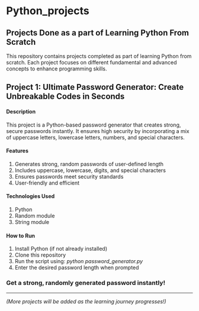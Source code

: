# Python_projects
## Projects Done as a part of Learning Python From Scratch
This repository contains projects completed as part of learning Python from scratch. Each project focuses on different fundamental and advanced concepts to enhance programming skills.

## Project 1: Ultimate Password Generator: Create Unbreakable Codes in Seconds

#### Description

This project is a Python-based password generator that creates strong, secure passwords instantly. It ensures high security by incorporating a mix of uppercase letters, lowercase letters, numbers, and special characters.

#### Features

  1. Generates strong, random passwords of user-defined length
  2. Includes uppercase, lowercase, digits, and special characters
  3. Ensures passwords meet security standards
  4. User-friendly and efficient

#### Technologies Used

  1. Python
  2. Random module
  3. String module

#### How to Run

  1. Install Python (if not already installed)
  2. Clone this repository
  3. Run the script using:    _python password_generator.py_
  4. Enter the desired password length when prompted

### Get a strong, randomly generated password instantly!

------------------------------------------------------------------------------------------------
_(More projects will be added as the learning journey progresses!)_
